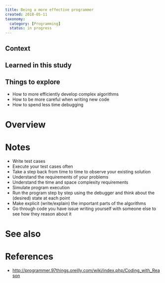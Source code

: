 ```yaml
---
title: Being a more effective programmer
created: 2018-05-11
taxonomy:
  category: [Programming]
  status: in progress
---
```


## Context

## Learned in this study

## Things to explore
* How to more efficiently develop complex algorithms
* How to be more careful when writing new code
* How to spend less time debugging

# Overview

# Notes
* Write test cases
* Execute your test cases often
* Take a step back from time to time to observe your existing solution
* Understand the requirements of your problems
* Understand the time and space complexity requirements
* Simulate program execution
* Run the program step by step using the debugger and think about the (desired) state at each point
* Make explicit (write/explain) the important parts of the algorithms
* Go through code you have issue writing yourself with someone else to see how they reason about it

# See also

# References
* http://programmer.97things.oreilly.com/wiki/index.php/Coding_with_Reason
